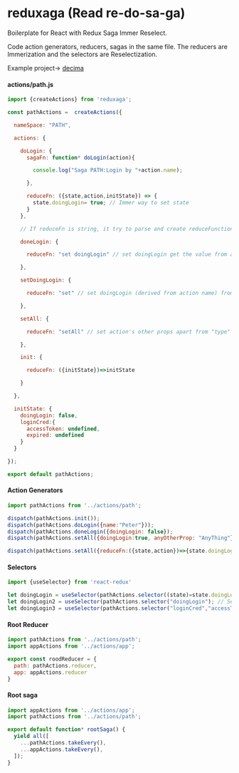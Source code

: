 # reduxaga (Read re-do-sa-ga)
Boilerplate for React with Redux Saga Immer Reselect.

Code action generators, reducers, sagas in the same file. The reducers are Immerization and the selectors are Reselectization.

Example project-> [decima](https://github.com/csnamchaiskul/decima)

#### actions/path.js
```javascript
import {createActions} from 'reduxaga';

const pathActions =  createActions({

  nameSpace: "PATH",

  actions: {

    doLogin: {
      sagaFn: function* doLogin(action){

        console.log("Saga PATH:Login by "+action.name);

      },

      reduceFn: ({state,action,initState}) => {
        state.doingLogin= true; // Immer way to set state
      }
    },

    // If reduceFn is string, it try to parse and create reduceFunction for you.

    doneLogin: {

      reduceFn: "set doingLogin" // set doingLogin get the value from action.doingLogin

    },

    setDoingLogin: {

      reduceFn: "set" // set doingLogin (derived from action name) from action.doingLogin

    },

    setAll: {

      reduceFn: "setAll" // set action's other props apart from "type" and "subType"

    },

    init: {

      reduceFn: ({initState})=>initState

    }

  },

  initState: {
    doingLogin: false,
    loginCred:{
      accessToken: undefined,
      expired: undefined
    }
  }

});

export default pathActions;
```

#### Action Generators
```javascript
import pathActions from '../actions/path';

dispatch(pathActions.init()); 
dispatch(pathActions.doLogin({name:"Peter"}));
dispatch(pathActions.doneLogin({doingLogin: false});
dispatch(pathActions.setAll({doingLogin:true, anyOtherProp: "AnyThing"});

dispatch(pathActions.setAll({reduceFn:({state,action})=>{state.doingLogin:undefined}})); // reduceFn can be sent with actions

```

#### Selectors
```javascript
import {useSelector} from 'react-redux'

let doingLogin = useSelector(pathActions.selector((state)=state.doingLogin)); // Only select state on the 'path' branch
let doingLogin2 = useSelector(pathActions.selector("doingLogin"); // Select path.doingLogin 
let doingLogin3 = useSelector(pathActions.selector("loginCred","accessToken")); Select path.doingLogin.accessToken

```


#### Root Reducer
```javascript
import pathActions from '../actions/path';
import appActions from '../actions/app';

export const roodReducer = {
  path: pathActions.reducer,
  app: appActions.reducer
}
```

#### Root saga
```javascript
import appActions from '../actions/app';
import pathActions from '../actions/path';

export default function* rootSaga() {
  yield all([
    ...pathActions.takeEvery(),
    ...appActions.takeEvery(),
  ]);
}
```
